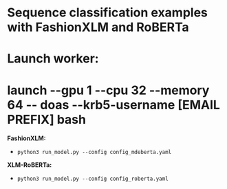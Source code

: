 # Sequence classification examples with FashionXLM and RoBERTa

# Launch worker:
# launch --gpu 1 --cpu 32 --memory 64 -- doas --krb5-username [EMAIL PREFIX] bash

**FashionXLM:**
- `python3 run_model.py --config config_mdeberta.yaml`

**XLM-RoBERTa:**
- `python3 run_model.py --config config_roberta.yaml`
